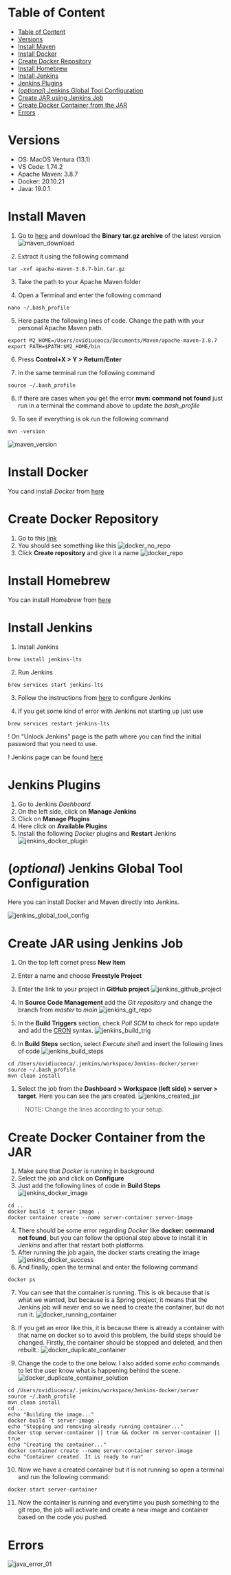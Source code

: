 # Table of Content

- [Table of Content](#table-of-content)
- [Versions](#versions)
- [Install Maven](#install-maven)
- [Install Docker](#install-docker)
- [Create Docker Repository](#create-docker-repository)
- [Install Homebrew](#install-homebrew)
- [Install Jenkins](#install-jenkins)
- [Jenkins Plugins](#jenkins-plugins)
- [(*optional*) Jenkins Global Tool Configuration](#optional-jenkins-global-tool-configuration)
- [Create JAR using Jenkins Job](#create-jar-using-jenkins-job)
- [Create Docker Container from the JAR](#create-docker-container-from-the-jar)
- [Errors](#errors)

# Versions

- OS: MacOS Ventura (13.1)
- VS Code: 1.74.2
- Apache Maven: 3.8.7
- Docker: 20.10.21
- Java: 19.0.1

# Install Maven

1. Go to [here](https://maven.apache.org/download.cgi) and download the **Binary tar.gz archive** of the latest version
![maven_download](media/maven_download.png)

2. Extract it using the following command

```
tar -xvf apache-maven-3.8.7-bin.tar.gz
```

3. Take the path to your Apache Maven folder

4. Open a Terminal and enter the following command

```
nano ~/.bash_profile
```
5. Here paste the following lines of code. Change the path with your personal Apache Maven path.
   
```
export M2_HOME=/Users/ovidiuceoca/Documents/Maven/apache-maven-3.8.7
export PATH=$PATH:$M2_HOME/bin
```

6. Press **Control+X > Y > Return/Enter**

7. In the same terminal run the following command

```
source ~/.bash_profile
```

8. If there are cases when you get the error **mvn: command not found** just run in a terminal the command above to update the *bash_profile*
   
9. To see if everything is ok run the following command

```
mvn -version
```

![maven_version](media/maven_version.png)

# Install Docker

You cand install *Docker* from [here](https://www.docker.com)

# Create Docker Repository

1. Go to this [link](https://hub.docker.com)
2. You should see something like this
![docker_no_repo](media/docker_no_repo.png)
3. Click **Create repository** and give it a name
![docker_repo](media/docker_repo.png)

# Install Homebrew

You can install *Homebrew* from [here](https://brew.sh)

# Install Jenkins

1. Install Jenkins
   
```
brew install jenkins-lts
```
2. Run Jenkins

```
brew services start jenkins-lts
```

3. Follow the instructions from [here](https://github.com/ceoca-ovidiu/jenkins/blob/main/README.md) to configure Jenkins

4. If you get some kind of error with Jenkins not starting up just use

```
brew services restart jenkins-lts
```

! On "Unlock Jenkins" page is the path where you can find the initial password that you need to use.

! Jenkins page can be found [here](http://localhost:8080)

# Jenkins Plugins

1. Go to Jenkins *Dashboard*
2. On the left side, click on **Manage Jenkins**
3. Click on **Manage Plugins**
4. Here click on **Available Plugins**
5. Install the following *Docker* plugins and **Restart** Jenkins
![jenkins_docker_plugin](media/jenkins_docker_plugins.png)

# (*optional*) Jenkins Global Tool Configuration

Here you can install Docker and Maven directly into Jenkins.

![jenkins_global_tool_config](media/jenkins_global_tool_config.png)

# Create JAR using Jenkins Job

1. On the top left cornet press **New Item**
2. Enter a name and choose **Freestyle Project**
3. Enter the link to your project in **GitHub project**
![jenkins_github_project](media/jenkins_github_project.png)

4. In **Source Code Management** add the *Git repository* and change the branch from *master* to *main*
![jenkins_git_repo](media/jenkins_git_repo.png)

5. In the **Build Triggers** section, check *Poll SCM* to check for repo update and add the [CRON](https://en.wikipedia.org/wiki/Cron#CRON_expression) syntax.
![jenkins_build_trig](media/jenkins_build_trig.png)

6. In **Build Steps** section, select *Execute shell* and insert the following lines of code
![jenkins_build_steps](media/jenkins_build_steps.png)
```
cd /Users/ovidiuceoca/.jenkins/workspace/Jenkins-docker/server
source ~/.bash_profile
mvn clean install
```

1. Select the job from the **Dashboard > Workspace (left side) > server > target**. Here you can see the jars created.
![jenkins_created_jar](media/jenkins_created_jar.png)

> NOTE: Change the lines according to your setup. 

# Create Docker Container from the JAR
1. Make sure that *Docker* is running in background
2. Select the job and click on **Configure**
3. Just add the following lines of code in **Build Steps** 
![jenkins_docker_image](media/jenkins_docker_image.png)
```
cd ..
docker build -t server-image .
docker container create --name server-container server-image
```
4. There should be some error regarding *Docker* like **docker: command not found**, but you can follow the optional step above to install it in *Jenkins* and after that restart both platforms.
5. After running the job again, the docker starts creating the image   
![jenkins_docker_success](media/jenkins_docker_success.png)
6. And finally, open the terminal and enter the following command
```
docker ps
```
7. You can see that the container is running. This is ok because that is what we wanted, but because is a Spring project, it means that the Jenkins job will never end so we need to create the container, but do not run it.
![docker_running_container](media/docker_running_container.png)

8. If you get an error like this, it is because there is already a container with that name on docker so to avoid this problem, the build steps should be changed. Firstly, the container should be stopped and deleted, and then rebuilt.:
![docker_duplicate_container](/media/docker_duplicate_container.png)

9. Change the code to the one below. I also added some *echo* commands to let the user know what is happening behind the scene.
![docker_duplicate_container_solution](media/docker_duplicate_container_solution.png)

```
cd /Users/ovidiuceoca/.jenkins/workspace/Jenkins-docker/server
source ~/.bash_profile
mvn clean install
cd ..
echo "Building the image..."
docker build -t server-image .
echo "Stopping and removing already running container..."
docker stop server-container || true && docker rm server-container || true
echo "Creating the container..."
docker container create --name server-container server-image
echo "Container created. It is ready to run"
```

10. Now we have a created container but it is not running so open a terminal and run the following command:

```
docker start server-container
```

11. Now the container is running and everytime you push something to the git repo, the job will activate and create a new image and container based on the code you pushed.
# Errors
![java_error_01](media/java_error_01.png)